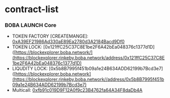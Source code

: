 # contract-list



### BOBA LAUNCH Core
- TOKEN FACTORY [CREATEMANGE]: [0xA39EF21986Ad330aE89Ea2780d3A2184Bacd9Df0](https://blockexplorer.rinkeby.boba.network/address/0xA39EF21986Ad330aE89Ea2780d3A2184Bacd9Df0)
- TOKEN LOCK: [0x121ffC25C37C8E1be2F6A42bEa048376c1377d1D]([https://blockexplorer.boba.network/](https://blockexplorer.rinkeby.boba.network/address/0x121ffC25C37C8E1be2F6A42bEa048376c1377d1D)
- LIQUDITY LOCK: [0x5b8B7995f451b09a1e24B634ADD62199b7Bcd3e7]([https://blockexplorer.boba.network](https://blockexplorer.rinkeby.boba.network//address/0x5b8B7995f451b09a1e24B634ADD62199b7Bcd3e7)
- Multicall: [0xfb91c019D9F12A0f9c23B4762fa64A34F8daDb4A](https://blockexplorer.boba.network/address/0xfb91c019D9F12A0f9c23B4762fa64A34F8daDb4A)
